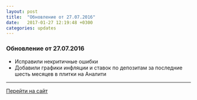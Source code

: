 ```yaml
---
layout: post
title:  "Обновление от 27.07.2016"
date:   2017-01-27 12:19:48 +0300
categories: updates
---
```

### Обновление от 27.07.2016

* Исправили некритичные ошибки
* Добавили графики инфляции и ставок по депозитам за последние шесть месяцев в плитки на Аналити

---
[Перейти на сайт]

[Перейти на сайт]: https://intelinvest.ru/